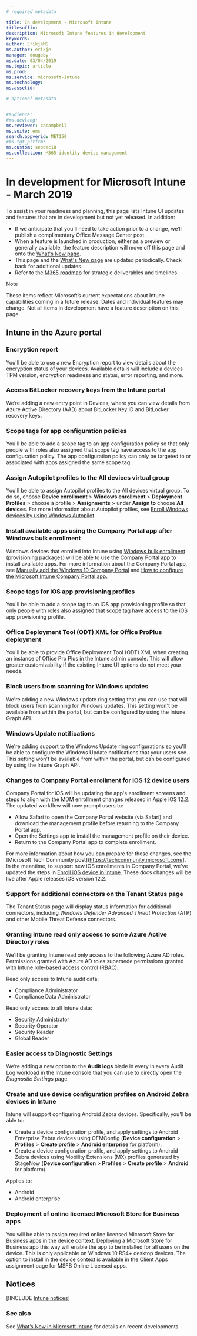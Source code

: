 ```yaml
---
# required metadata

title: In development - Microsoft Intune
titlesuffix: 
description: Microsoft Intune features in development
keywords:
author: ErikjeMS  
ms.author: erikje
manager: dougeby
ms.date: 03/04/2019
ms.topic: article
ms.prod:
ms.service: microsoft-intune
ms.technology:
ms.assetid: 

# optional metadata


#audience:
#ms.devlang:
ms.reviewer: cacampbell
ms.suite: ems
search.appverid: MET150
#ms.tgt_pltfrm:
ms.custom: seodec18
ms.collection: M365-identity-device-management
---
```


# In development for Microsoft Intune - March 2019

To assist in your readiness and planning, this page lists Intune UI updates and features that are in development but not yet released. In addition:

- If we anticipate that you’ll need to take action prior to a change, we’ll publish a complimentary Office Message Center post.
- When a feature is launched in production, either as a preview or generally available, the feature description will move off this page and onto the [What's New page](whats-new.md).
- This page and the [What's New page](whats-new.md) are updated periodically. Check back for additional updates.
- Refer to the [M365 roadmap](https://www.microsoft.com/microsoft-365/roadmap?rtc=2&filters=EMS) for strategic deliverables and timelines.

> [!Note]
> These items reflect Microsoft’s current expectations about Intune capabilities coming in a future release. Dates and individual features may change. Not all items in development have a feature description on this page.


<!--
## What's coming to Intune in the Azure portal  
## What's coming to Intune apps
## Notices
-->
 
## Intune in the Azure portal


<!-- 1903 start-->

### Encryption report  <!-- 2351538 -->
You'll be able to use a new Encryption report to view details about the encryption status of your devices. Available details will include a devices TPM version, encryption readiness and status, error reporting, and more.  

### Access BitLocker recovery keys from the Intune portal  <!-- 2351547  -->
We’re adding a new entry point in Devices, where you can view details from Azure Active Directory (AAD) about BitLocker Key ID and BitLocker recovery keys.

### Scope tags for app configuration policies <!--2371891 -->
You'll be able to add a scope tag to an app configuration policy so that only people with roles also assigned that scope tag have access to the app configuration policy. The app configuration policy can only be targeted to or associated with apps assigned the same scope tag.

### Assign Autopilot profiles to the All devices virtual group <!--2715522 -->
You'll be able to assign Autopilot profiles to the All devices virtual group. To do so, choose **Device enrollment** > **Windows enrollment** > **Deployment Profiles** > choose a profile > **Assignments** > under **Assign to** choose **All devices**. For more information about Autopilot profiles, see [Enroll Windows devices by using Windows Autopilot](enrollment-autopilot.md).

### Install available apps using the Company Portal app after Windows bulk enrollment <!-- 2751523  -->
Windows devices that enrolled into Intune using [Windows bulk enrollment](windows-bulk-enroll.md) (provisioning packages) will be able to use the Company Portal app to install available apps. For more information about the Company Portal app, see [Manually add the Windows 10 Company Portal](store-apps-company-portal-app.md) and [How to configure the Microsoft Intune Company Portal app](company-portal-app.md).

### Scope tags for iOS app provisioning profiles <!--2934430 -->
You'll be able to add a scope tag to an iOS app provisioning profile so that only people with roles also assigned that scope tag have access to the iOS app provisioning profile. 

### Office Deployment Tool (ODT) XML for Office ProPlus deployment <!-- 3192477  -->
You'll be able to provide Office Deployment Tool (ODT) XML when creating an instance of Office Pro Plus in the Intune admin console. This will allow greater customizability if the existing Intune UI options do not meet your needs. 

###  Block users from scanning for Windows updates    <!-- 3316758    -->
We're adding a new Windows update ring setting that you can use that will block users from scanning for Windows updates. This setting won't be available from within the portal, but can be configured by using the Intune Graph API.

### Windows Update notifications  <!-- 3316782 -->
We're adding support to the Windows Update ring configurations so you'll be able to configure the Windows Update notifications that your users see. This setting won't be available from within the portal, but can be configured by using the Intune Graph API.

### Changes to Company Portal enrollment for iOS 12 device users <!--3448635 -->  
Company Portal for iOS will be updating the app's enrollment screens and steps to align with the MDM enrollment changes released in Apple iOS 12.2. The updated workflow will now prompt users to:

- Allow Safari to open the Company Portal website (via Safari) and download the management profile before returning to the Company Portal app. ​
- Open the Settings app to install the management profile on their device.​
- Return to the Company Portal app to complete enrollment.  ​

For more information about how you can prepare for these changes, see the [Microsoft Tech Community post](https://techcommunity.microsoft.com/]. In the meantime, to support new iOS enrollments in Company Portal, we've updated the steps in [Enroll iOS device in Intune](https://docs.microsoft.com/en-us/intune/ios-enroll). These docs changes will be live after Apple releases iOS version 12.2. 

### Support for additional connectors on the Tenant Status page <!-- 3617202     -->
The Tenant Status page will display status information for additional connectors, including *Windows Defender Advanced Threat Protection* (ATP) and other Mobile Threat Defense connectors.

### Granting Intune read only access to some Azure Active Directory roles <!-- 3637917 -->
We'll be granting Intune read only access to the following Azure AD roles. Permissions granted with Azure AD roles supersede permissions granted with Intune role-based access control (RBAC).

Read only access to Intune audit data:

- Compliance Administrator
- Compliance Data Administrator

Read only access to all Intune data:

- Security Administrator
- Security Operator
- Security Reader
- Global Reader

### Easier access to Diagnostic Settings   <!-- 3804627   -->
We’re adding a new option to the **Audit logs** blade in every in every Audit Log workload in the Intune console that you can use to directly open the *Diagnostic Settings* page.

### Create and use device configuration profiles on Android Zebra devices in Intune <!-- 3895244  -->
Intune will support configuring Android Zebra devices. Specifically, you'll be able to: 

- Create a device configuration profile, and apply settings to Android Enterprise Zebra devices using OEMConfig (**Device configuration** > **Profiles** > **Create profile** > **Android enterprise** for platform).
- Create a device configuration profile, and apply settings to Android Zebra devices using Mobility Extensions (MX) profiles generated by StageNow (**Device configuration** > **Profiles** > **Create profile** > **Android** for platform).

Applies to:  
- Android
- Android enterprise

<!-- 1901 start -->

### Deployment of online licensed Microsoft Store for Business apps <!-- 1672660  -->
You will be able to assign required online licensed Microsoft Store for Business apps in the device context. Deploying a Microsoft Store for Business app this way will enable the app to be installed for all users on the device. This is only applicable on Windows 10 RS4+ desktop devices. The option to install in the device context is available in the Client Apps assignment page for MSFB Online Licensed apps.

## Notices

[!INCLUDE [Intune notices](./includes/intune-notices.md)]

### See also
See [What’s New in Microsoft Intune](whats-new.md) for details on recent developments.
